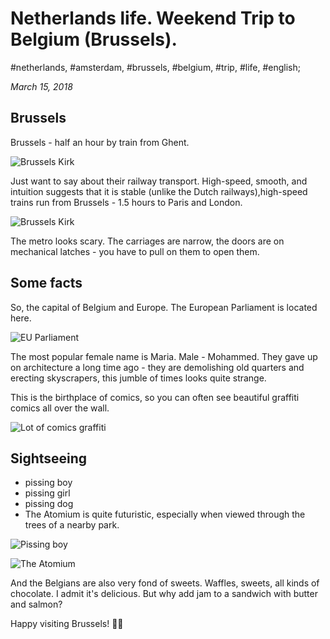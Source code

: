 # Netherlands life. Weekend Trip to Belgium (Brussels).

#netherlands, #amsterdam, #brussels, #belgium, #trip, #life, #english;

_March 15, 2018_

## Brussels

Brussels - half an hour by train from Ghent.

![Brussels Kirk](/images/netherlands-life-weekend-trip-to-belgium-brussels/1.jpg "Brussels Kirk")

Just want to say about their railway transport. High-speed, smooth, and intuition suggests that it is stable (unlike the Dutch railways),high-speed trains run from Brussels - 1.5 hours to Paris and London.

![Brussels Kirk](/images/netherlands-life-weekend-trip-to-belgium-brussels/2.jpg "Brussels Kirk")

The metro looks scary. The carriages are narrow, the doors are on mechanical latches - you have to pull on them to open them.

## Some facts

So, the capital of Belgium and Europe. The European Parliament is located here. 

![EU Parliament](/images/netherlands-life-weekend-trip-to-belgium-brussels/3.jpg "EU Parliament")

The most popular female name is Maria. Male - Mohammed.
They gave up on architecture a long time ago - they are demolishing old quarters and erecting skyscrapers, this jumble of times looks quite strange.

This is the birthplace of comics, so you can often see beautiful graffiti comics all over the wall.

![Lot of comics graffiti](/images/netherlands-life-weekend-trip-to-belgium-brussels/4.jpg "Lot of comics graffiti")

## Sightseeing

* pissing boy
* pissing girl
* pissing dog
* The Atomium is quite futuristic, especially when viewed through the trees of a nearby park.

![Pissing boy](/images/netherlands-life-weekend-trip-to-belgium-brussels/5.jpg "Pissing boy")

![The Atomium](/images/netherlands-life-weekend-trip-to-belgium-brussels/6.jpg "The Atomium")

And the Belgians are also very fond of sweets. Waffles, sweets, all kinds of chocolate. I admit it's delicious. But why add jam to a sandwich with butter and salmon?

Happy visiting Brussels! ✌🏼
